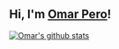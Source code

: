 ## Hi, I'm <a href="https://github.com/omar95-pero" target="_blank">Omar Pero</a>!


[![Omar's github stats](https://github-readme-stats.vercel.app/api?username=omar95-pero&include_all_commits=true&count_private=true&show_icons=true&line_height=35&title_color=FFFFFF&icon_color=FFFFFF&text_color=FFFFFF&bg_color=3dfcf9)](https://github.com/anuraghazra/github-readme-stats)

